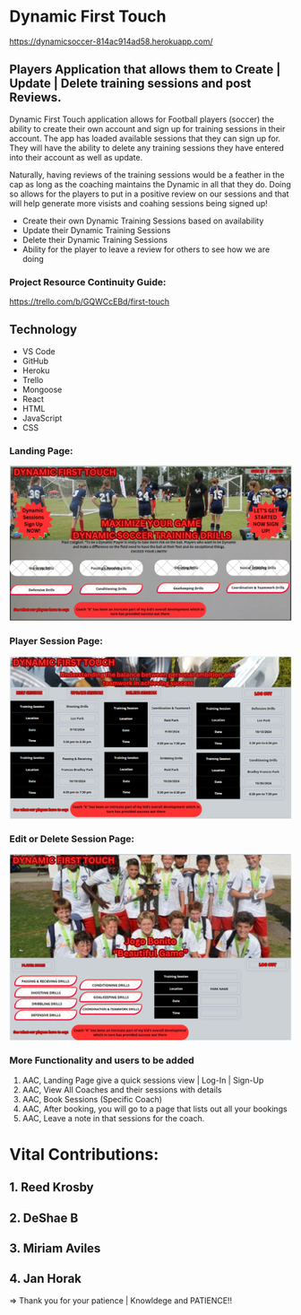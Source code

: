 # Dynamic First Touch
https://dynamicsoccer-814ac914ad58.herokuapp.com/

## Players Application that allows them to Create | Update | Delete training sessions and post Reviews.

Dynamic First Touch application allows for Football players (soccer) the ability to create their own account and sign up for training sessions in their account. The app has loaded available sessions that they can sign up for. They will have the ability to delete any training sessions they have entered into their account as well as update.

Naturally, having reviews of the training sessions would be a feather in the cap as long as the coaching maintains the Dynamic in all that they do. Doing so allows for the players to put in a positive review on our sessions and that will help generate more visists and coahing sessions being signed up!

* Create their own Dynamic Training Sessions based on availability
* Update their Dynamic Training Sessions 
* Delete their Dynamic Training Sessions
* Ability for the player to leave a review for others to see how we are doing

### Project Resource Continuity Guide:
https://trello.com/b/GQWCcEBd/first-touch


## Technology
* VS Code
* GitHub
* Heroku
* Trello
* Mongoose
* React
* HTML
* JavaScript
* CSS

### Landing Page:
![alt text](DFTFInalHomePage.png)

### Player Session Page:
![alt text](DFTFinalPlayerPage.png)

### Edit or Delete Session Page:
![alt text](DFTFinalUpdatePage.png)


### More Functionality and users to be added
1. AAC, Landing Page give a quick sessions view | Log-In | Sign-Up
2. AAC, View All Coaches and their sessions with details
3. AAC, Book Sessions (Specific Coach)
4. AAC, After booking, you will go to a page that lists out all your bookings
5. AAC, Leave a note in that sessions for the coach.

# Vital Contributions:
## 1. Reed Krosby
## 2. DeShae B
## 3. Miriam Aviles
## 4. Jan Horak

=> Thank you for your patience | Knowldege and PATIENCE!!